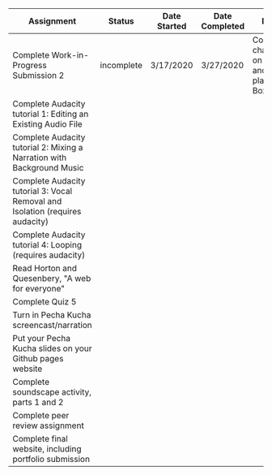 | Assignment | Status | Date Started | Date Completed | Notes |
|---|---|---|---|---|
| Complete Work-in-Progress Submission 2 | incomplete | 3/17/2020 | 3/27/2020 | Committed changes on Github and placed link Box folder|
| Complete Audacity tutorial 1: Editing an Existing Audio File | | | |
| Complete Audacity tutorial 2: Mixing a Narration with Background Music  | | | |
| Complete Audacity tutorial 3: Vocal Removal and Isolation (requires audacity) | | | |
| Complete Audacity tutorial 4: Looping (requires audacity) | | | |
| Read Horton and Quesenbery, "A web for everyone" | | | |
| Complete Quiz 5 | | | |
| Turn in Pecha Kucha screencast/narration | | | |
| Put your Pecha Kucha slides on your Github pages website | | | |
| Complete soundscape activity, parts 1 and 2  | | | |
| Complete peer review assignment | | | |
| Complete final website, including portfolio submission  | | | |

